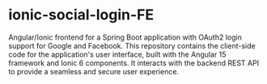 # ionic-social-login-FE
Angular/Ionic frontend for a Spring Boot application with OAuth2 login support for Google and Facebook. This repository contains the client-side code for the application's user interface, built with the Angular 15 framework and Ionic 6 components. It interacts with the backend REST API to provide a seamless and secure user experience.
